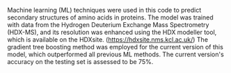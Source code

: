 Machine learning (ML) techniques were used in this code to predict secondary structures of amino acids in proteins. The model was trained with data from the Hydrogen Deuterium Exchange Mass Spectrometry (HDX-MS), and its resolution was enhanced using the HDX modeller tool, which is available on the HDXsite. (https://hdxsite.nms.kcl.ac.uk/) The gradient tree boosting method was employed for the current version of this model, which outperformed all previous ML methods. The current version's accuracy on the testing set is assessed to be 75%.
